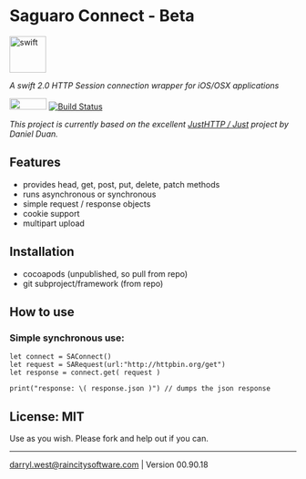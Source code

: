 # Saguaro Connect - Beta

<a href="https://developer.apple.com/swift/"><img src="http://raincitysoftware.com/swift-logo.png" alt="swift" width="64" height="64" border="0" /></a>

_A swift 2.0 HTTP Session connection wrapper for iOS/OSX applications_

<a href="https://developer.apple.com/swift/"><img src="http://raincitysoftware.com/swift2-badge.png" alt="" width="65" height="20" border="0" /></a>
[![Build Status](https://travis-ci.org/darrylwest/saguaro-connect.svg?branch=master)](https://travis-ci.org/darrylwest/saguaro-connect)

_This project is currently based on the excellent <a href="https://github.com/JustHTTP/Just">JustHTTP / Just</a> project by Daniel Duan._

## Features

* provides head, get, post, put, delete, patch methods
* runs asynchronous or synchronous
* simple request / response objects
* cookie support
* multipart upload

## Installation

* cocoapods (unpublished, so pull from repo)
* git subproject/framework (from repo)

## How to use

### Simple synchronous use:
```
let connect = SAConnect()
let request = SARequest(url:"http://httpbin.org/get")
let response = connect.get( request )

print("response: \( response.json )") // dumps the json response
```

## License: MIT

Use as you wish.  Please fork and help out if you can.

- - -
darryl.west@raincitysoftware.com | Version 00.90.18
